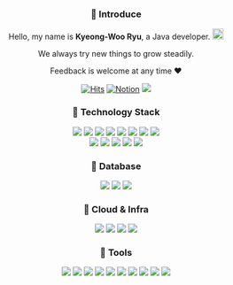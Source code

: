 <div align=center>

### :peach: Introduce

Hello, my name is <b>Kyeong-Woo Ryu</b>, a Java developer. <img src="https://github.com/TheDudeThatCode/TheDudeThatCode/blob/master/Assets/Hi.gif" width="20px">

We always try new things to grow steadily.

Feedback is welcome at any time ♥️

[![Hits](https://hits.seeyoufarm.com/api/count/incr/badge.svg?url=https%3A%2F%2Fgithub.com%2FLeo-Kyeong&count_bg=%23000000&title_bg=%23000000&icon=github.svg&icon_color=%23E7E7E7&title=GitHub&edge_flat=false)](https://hits.seeyoufarm.com)
<a href="https://everlasting-cello-2b6.notion.site/KyeongWoo-blog-f76f7a2af70c4d0a895071646565b85d"> ![Notion](https://img.shields.io/badge/Notion-%23000000.svg?style=flat&logo=notion&logoColor=white)</a> 
<a href="mailto:drd9811@naver.com"> <img src="https://img.shields.io/badge/Mail-000000?style=flat&logo=naver&logoColor=white&link=drd9811@naver.com"/></a>

### :balloon: Technology Stack

<img src="https://img.shields.io/badge/Java-007396?style=flat&logo=Java&logoColor=white"/> 
<img src="https://img.shields.io/badge/HTML5-E34F26?style=flat&logo=html5&logoColor=white"/> 
<img src="https://img.shields.io/badge/CSS3-1572B6?style=flat&logo=css3&logoColor=white"/> 
<img src="https://img.shields.io/badge/Javascript-F7DF1E?style=flat&logo=javascript&logoColor=white"/> 
<img src="https://img.shields.io/badge/TypeScript-3178C6?style=flat&logo=TypeScript&logoColor=white"> 
<img src="https://img.shields.io/badge/Spring-6DB33F?style=flat&logo=spring&logoColor=white"> 
<img src="https://img.shields.io/badge/Spring Boot-6DB33F?style=flat&logo=Spring Boot&logoColor=white">
<img src="https://img.shields.io/badge/React-61DAFB?style=flat&logo=react&logoColor=white">

</br>

<img src="https://img.shields.io/badge/Maven-C71A36?style=flat&logo=apachemaven&logoColor=white">
<img src="https://img.shields.io/badge/Gradle-02303A?style=flat&logo=gradle&logoColor=white">
<img src="https://img.shields.io/badge/Swagger-85EA2D?style=flat&logo=swagger&logoColor=white"/>
<img src="https://img.shields.io/badge/Junit5-25A162?style=flat&logo=junit5&logoColor=white"/>
<img src="https://img.shields.io/badge/REST API-F73F39?style=flat&logo=revolut&logoColor=white"/>

### :floppy_disk: Database

<img src="https://img.shields.io/badge/MySQL-4479A1?style=flat&logo=MySQL&logoColor=white"> 
<img src="https://img.shields.io/badge/MongoDB-47A248?style=flat&logo=MongoDB&logoColor=white"> 
<img src="https://img.shields.io/badge/ORACLE-F80000?style=flat&logo=oracle&logoColor=white">

### :rocket: Cloud & Infra

<img src="https://img.shields.io/badge/AWS-232F3E?style=flat&logo=Amazon-AWS&logoColor=white"/>
<img src="https://img.shields.io/badge/Docker-2496ED?style=flat&logo=Docker&logoColor=white">
<img src="https://img.shields.io/badge/Tomcat-F8DC75?style=flat&logo=Apache-Tomcat&logoColor=black"/>
<img src="https://img.shields.io/badge/Git-F05032?style=flat&logo=Git&logoColor=white"/>
  
### :wrench: Tools

<img src="https://img.shields.io/badge/Eclipse-2C2255?style=flat&logo=Eclipse&logoColor=white"/>
<img src="https://img.shields.io/badge/IntelliJ-000000?style=flat&logo=IntelliJ-IDEA&logoColor=white"/>
<img src="https://img.shields.io/badge/Postman-FF6C37?style=flat&logo=Postman&logoColor=white">
<img src="https://img.shields.io/badge/Github-181717?style=flat&logo=github&logoColor=white"/>
<img src="https://img.shields.io/badge/Bitbucket-0052CC?style=flat&logo=bitbucket&logoColor=white"/>
<img src="https://img.shields.io/badge/Slack-4A154B?style=flat&logo=slack&logoColor=white"/>
<img src="https://img.shields.io/badge/Notion-000000?style=flat&logo=notion&logoColor=white"/>
<img src="https://img.shields.io/badge/Jira-0052CC?style=flat&logo=jira&logoColor=white"/> 
<img src="https://img.shields.io/badge/Figma-F24E1E?style=flat&logo=figma&logoColor=white"/> 
<img src="https://img.shields.io/badge/Miro-FFFC00?style=flat&logo=miro&logoColor=white"/>

</div>
